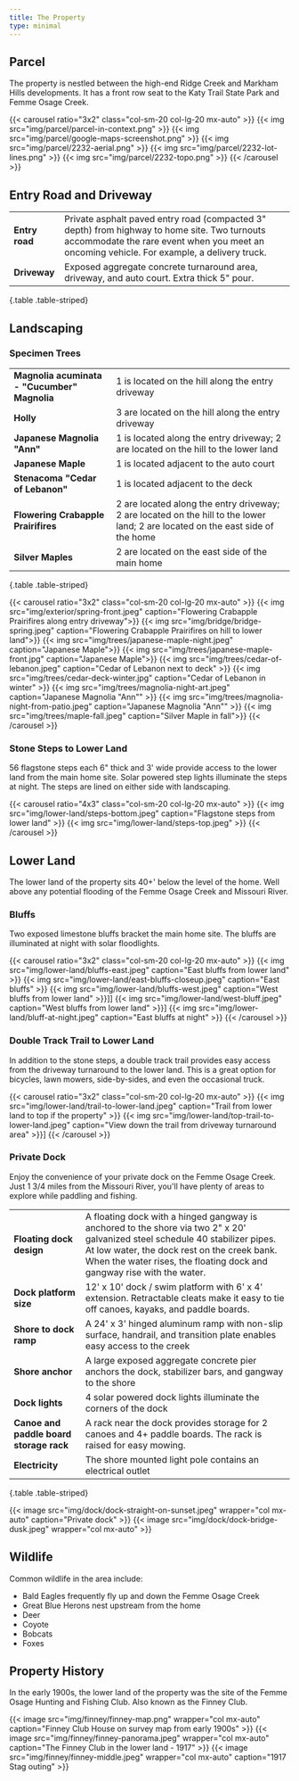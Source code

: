 ```yaml
---
title: The Property
type: minimal
---
```


## Parcel

The property is nestled between the high-end Ridge Creek and Markham Hills developments. It has a front row seat to the Katy Trail State Park and Femme Osage Creek.

{{< carousel ratio="3x2" class="col-sm-20 col-lg-20 mx-auto" >}}
  {{< img src="img/parcel/parcel-in-context.png" >}}
  {{< img src="img/parcel/google-maps-screenshot.png" >}}
  {{< img src="img/parcel/2232-aerial.png" >}}
  {{< img src="img/parcel/2232-lot-lines.png" >}}
  {{< img src="img/parcel/2232-topo.png" >}}
{{< /carousel >}}

## Entry Road and Driveway

| | |
|-|-|
|**Entry road**|Private asphalt paved entry road (compacted 3" depth) from highway to home site. Two turnouts accommodate the rare event when you meet an oncoming vehicle. For example, a delivery truck.|
|**Driveway**|Exposed aggregate concrete turnaround area, driveway, and auto court. Extra thick 5" pour.|
{.table .table-striped}

## Landscaping

### Specimen Trees

| | |
|-|-|
|**Magnolia acuminata - "Cucumber" Magnolia**|1 is located on the hill along the entry driveway|
|**Holly**|3 are located on the hill along the entry driveway| 
|**Japanese Magnolia "Ann"**|1 is located along the entry driveway; 2 are located on the hill to the lower land|
|**Japanese Maple**|1 is located adjacent to the auto court|
|**Stenacoma "Cedar of Lebanon"**|1 is located adjacent to the deck|
|**Flowering Crabapple Prairifires**|2 are located along the entry driveway; 2 are located on the hill to the lower land; 2 are located on the east side of the home|
|**Silver Maples**|2 are located on the east side of the main home|
{.table .table-striped}

{{< carousel ratio="3x2" class="col-sm-20 col-lg-20 mx-auto" >}}
  {{< img src="img/exterior/spring-front.jpeg" caption="Flowering Crabapple Prairifires along entry driveway">}}
  {{< img src="img/bridge/bridge-spring.jpeg" caption="Flowering Crabapple Prairifires on hill to lower land">}}
  {{< img src="img/trees/japanese-maple-night.jpeg" caption="Japanese Maple">}}
  {{< img src="img/trees/japanese-maple-front.jpg" caption="Japanese Maple">}}
  {{< img src="img/trees/cedar-of-lebanon.jpeg" caption="Cedar of Lebanon next to deck" >}}
  {{< img src="img/trees/cedar-deck-winter.jpg" caption="Cedar of Lebanon in winter" >}}
  {{< img src="img/trees/magnolia-night-art.jpeg" caption="Japanese Magnolia \"Ann\"" >}}
  {{< img src="img/trees/magnolia-night-from-patio.jpeg" caption="Japanese Magnolia \"Ann\"" >}} 
  {{< img src="img/trees/maple-fall.jpeg" caption="Silver Maple in fall">}}
{{< /carousel >}}

### Stone Steps to Lower Land

56 flagstone steps each 6" thick and 3' wide provide access to the lower land from the main home site. Solar powered step lights illuminate the steps at night. The steps are lined on either side with landscaping.

{{< carousel ratio="4x3" class="col-sm-20 col-lg-20 mx-auto" >}}
  {{< img src="img/lower-land/steps-bottom.jpeg" caption="Flagstone steps from lower land" >}}
  {{< img src="img/lower-land/steps-top.jpeg" >}}
{{< /carousel >}}

## Lower Land

The lower land of the property sits 40+' below the level of the home. Well above any potential flooding of the Femme Osage Creek and Missouri River.

### Bluffs

Two exposed limestone bluffs bracket the main home site. The bluffs are illuminated at night with solar floodlights.

{{< carousel ratio="3x2" class="col-sm-20 col-lg-20 mx-auto" >}}
  {{< img src="img/lower-land/bluffs-east.jpeg" caption="East bluffs from lower land" >}}
  {{< img src="img/lower-land/east-bluffs-closeup.jpeg" caption="East bluffs" >}}
  {{< img src="img/lower-land/bluffs-west.jpeg" caption="West bluffs from lower land" >}}]]
  {{< img src="img/lower-land/west-bluff.jpeg" caption="West bluffs from lower land" >}}]
  {{< img src="img/lower-land/bluff-at-night.jpeg" caption="East bluffs at night" >}}
{{< /carousel >}}

### Double Track Trail to Lower Land

In addition to the stone steps, a double track trail provides easy access from the driveway turnaround to the lower land. This is a great option for bicycles, lawn mowers, side-by-sides, and even the occasional truck. 

{{< carousel ratio="3x2" class="col-sm-20 col-lg-20 mx-auto" >}}
  {{< img src="img/lower-land/trail-to-lower-land.jpeg" caption="Trail from lower land to top if the property" >}}
  {{< img src="img/lower-land/top-trail-to-lower-land.jpeg" caption="View down the trail from driveway turnaround area" >}}]
{{< /carousel >}}

### Private Dock

Enjoy the convenience of your private dock on the Femme Osage Creek. Just 1 3/4 miles from the Missouri River, you'll have plenty of areas to explore while paddling and fishing.

| | |
|-|-|
|**Floating dock design**|A floating dock with a hinged gangway is anchored to the shore via two 2" x 20' galvanized steel schedule 40 stabilizer pipes. At low water, the dock rest on the creek bank. When the water rises, the floating dock and gangway rise with the water.|
|**Dock platform size**|12' x 10' dock / swim platform with 6' x 4' extension. Retractable cleats make it easy to tie off canoes, kayaks, and paddle boards.|
|**Shore to dock ramp**|A 24' x 3' hinged aluminum ramp with non-slip surface, handrail, and transition plate enables easy access to the creek|**
|**Shore anchor**|A large exposed aggregate concrete pier anchors the dock, stabilizer bars, and gangway to the shore|
|**Dock lights**|4 solar powered dock lights illuminate the corners of the dock|
|**Canoe and paddle board storage rack**|A rack near the dock provides storage for 2 canoes and 4+ paddle boards. The rack is raised for easy mowing.|
|**Electricity**|The shore mounted light pole contains an electrical outlet|
{.table .table-striped}

{{< image src="img/dock/dock-straight-on-sunset.jpeg" wrapper="col mx-auto" caption="Private dock" >}}
{{< image src="img/dock/dock-bridge-dusk.jpeg" wrapper="col mx-auto" >}}

## Wildlife

Common wildlife in the area include:

* Bald Eagles frequently fly up and down the Femme Osage Creek
* Great Blue Herons nest upstream from the home
* Deer
* Coyote
* Bobcats
* Foxes

## Property History

In the early 1900s, the lower land of the property was the site of the Femme Osage Hunting and Fishing Club. Also known as the Finney Club.

{{< image src="img/finney/finney-map.png" wrapper="col mx-auto" caption="Finney Club House on survey map from early 1900s" >}}
{{< image src="img/finney/finney-panorama.jpeg" wrapper="col mx-auto" caption="The Finney Club in the lower land - 1917" >}}
{{< image src="img/finney/finney-middle.jpeg" wrapper="col mx-auto" caption="1917 Stag outing" >}}